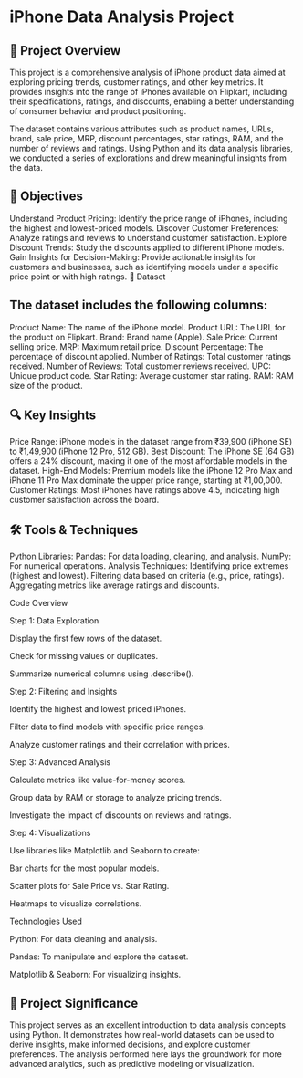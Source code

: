 # iPhone Data Analysis Project

## 📖 Project Overview
This project is a comprehensive analysis of iPhone product data aimed at exploring pricing trends, customer ratings, and other key metrics. It provides insights into the range of iPhones available on Flipkart, including their specifications, ratings, and discounts, enabling a better understanding of consumer behavior and product positioning.

The dataset contains various attributes such as product names, URLs, brand, sale price, MRP, discount percentages, star ratings, RAM, and the number of reviews and ratings. Using Python and its data analysis libraries, we conducted a series of explorations and drew meaningful insights from the data.

## 🎯 Objectives
Understand Product Pricing: Identify the price range of iPhones, including the highest and lowest-priced models.
Discover Customer Preferences: Analyze ratings and reviews to understand customer satisfaction.
Explore Discount Trends: Study the discounts applied to different iPhone models.
Gain Insights for Decision-Making: Provide actionable insights for customers and businesses, such as identifying models under a specific price point or with high ratings.
📂 Dataset

## The dataset includes the following columns:
Product Name: The name of the iPhone model.
Product URL: The URL for the product on Flipkart.
Brand: Brand name (Apple).
Sale Price: Current selling price.
MRP: Maximum retail price.
Discount Percentage: The percentage of discount applied.
Number of Ratings: Total customer ratings received.
Number of Reviews: Total customer reviews received.
UPC: Unique product code.
Star Rating: Average customer star rating.
RAM: RAM size of the product.

## 🔍 Key Insights
Price Range: iPhone models in the dataset range from ₹39,900 (iPhone SE) to ₹1,49,900 (iPhone 12 Pro, 512 GB).
Best Discount: The iPhone SE (64 GB) offers a 24% discount, making it one of the most affordable models in the dataset.
High-End Models: Premium models like the iPhone 12 Pro Max and iPhone 11 Pro Max dominate the upper price range, starting at ₹1,00,000.
Customer Ratings: Most iPhones have ratings above 4.5, indicating high customer satisfaction across the board.

## 🛠️ Tools & Techniques
Python Libraries:
Pandas: For data loading, cleaning, and analysis.
NumPy: For numerical operations.
Analysis Techniques:
Identifying price extremes (highest and lowest).
Filtering data based on criteria (e.g., price, ratings).
Aggregating metrics like average ratings and discounts.

Code Overview

Step 1: Data Exploration

Display the first few rows of the dataset.

Check for missing values or duplicates.

Summarize numerical columns using .describe().

Step 2: Filtering and Insights

Identify the highest and lowest priced iPhones.

Filter data to find models with specific price ranges.

Analyze customer ratings and their correlation with prices.

Step 3: Advanced Analysis

Calculate metrics like value-for-money scores.

Group data by RAM or storage to analyze pricing trends.

Investigate the impact of discounts on reviews and ratings.

Step 4: Visualizations

Use libraries like Matplotlib and Seaborn to create:

Bar charts for the most popular models.

Scatter plots for Sale Price vs. Star Rating.

Heatmaps to visualize correlations.

Technologies Used

Python: For data cleaning and analysis.

Pandas: To manipulate and explore the dataset.

Matplotlib & Seaborn: For visualizing insights.

## 🚀 Project Significance
This project serves as an excellent introduction to data analysis concepts using Python. It demonstrates how real-world datasets can be used to derive insights, make informed decisions, and explore customer preferences. The analysis performed here lays the groundwork for more advanced analytics, such as predictive modeling or visualization.
